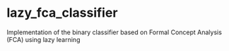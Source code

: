 # lazy_fca_classifier
Implementation of the binary classifier based on Formal Concept Analysis (FCA) using lazy learning
